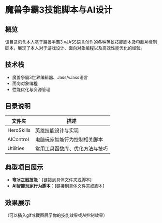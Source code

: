 # 魔兽争霸3技能脚本与AI设计

## 概览

该目录包含本人基于魔兽争霸3 vJASS语言创作的各种英雄技能脚本及电脑AI控制脚本，展现了本人对于游戏设计、面向对象编程以及高效性能优化的经验。

## 技术栈
- 魔兽争霸3世界编辑器、Jass/vJass语言
- 面向对象编程
- 性能优化与资源管理

## 目录说明

| 文件夹         | 描述                             |
|----------------|----------------------------------|
| HeroSkills     | 英雄技能设计与实现               |
| AIControl      | 电脑玩家智能行为控制相关脚本     |
| Utilities      | 常用工具函数库、优化方法与技巧   |

## 典型项目展示

- **寒冰之触技能**：[链接到具体文件夹或脚本]
- **AI智能玩家行为脚本**：[链接到具体文件夹或脚本]

## 效果展示

（可以插入gif或截图展示你的技能效果或AI控制效果）

